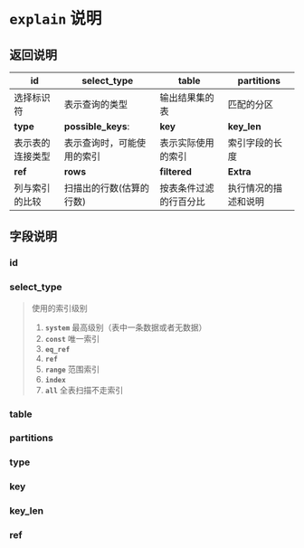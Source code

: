 # `explain` 说明



## 返回说明

| id               | select_type                | table                  | partitions           |
| ---------------- | -------------------------- | ---------------------- | -------------------- |
| 选择标识符       | 表示查询的类型             | 输出结果集的表         | 匹配的分区           |
| **type**         | **possible_keys**:         | **key**                | **key_len**          |
| 表示表的连接类型 | 表示查询时，可能使用的索引 | 表示实际使用的索引     | 索引字段的长度       |
| **ref**          | **rows**                   | **filtered**           | **Extra**            |
| 列与索引的比较   | 扫描出的行数(估算的行数)   | 按表条件过滤的行百分比 | 执行情况的描述和说明 |

## 字段说明

### id



### select_type

> 使用的索引级别
>
> 1. **`system`**  最高级别（表中一条数据或者无数据）
> 2. **`const`**    唯一索引
> 3.  **`eq_ref`** 
> 4.  **`ref`** 
> 5.  **`range`**  范围索引
> 6.  **`index`** 
> 7.  **`all`** 全表扫描不走索引

### table



### partitions



### type



### key



### key_len





### ref



